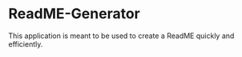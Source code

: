 # ReadME-Generator
This application is meant to be used to create a ReadME quickly and efficiently.
